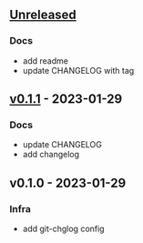 <a name="unreleased"></a>
## [Unreleased]

### Docs
- add readme
- update CHANGELOG with tag


<a name="v0.1.1"></a>
## [v0.1.1] - 2023-01-29
### Docs
- update CHANGELOG
- add changelog


<a name="v0.1.0"></a>
## v0.1.0 - 2023-01-29
### Infra
- add git-chglog config


[Unreleased]: https://github.com/kashiwachen/Practice-CHANGELOG/compare/v0.1.1...HEAD
[v0.1.1]: https://github.com/kashiwachen/Practice-CHANGELOG/compare/v0.1.0...v0.1.1
